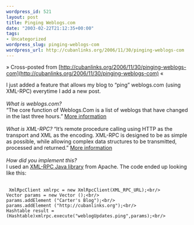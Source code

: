 ```yaml
--- 
wordpress_id: 521
layout: post
title: Pinging Weblogs.com
date: "2003-02-22T21:12:35+00:00"
tags: 
- Uncategorized
wordpress_slug: pinging-weblogs-com
wordpress_url: http://cubanlinks.org/2006/11/30/pinging-weblogs-com
---
```

&raquo; Cross-posted from [http://cubanlinks.org/2006/11/30/pinging-weblogs-com](http://cubanlinks.org/2006/11/30/pinging-weblogs-com) &laquo;

<p>I just added a feature that allows my blog to &#8220;ping&#8221; weblogs.com (using <span class="caps">XML</span>-RPC) everytime I add a new post.
<br/><br/>
<i>What is weblogs.com?</i><br/>
&#8220;The core function of Weblogs.Com is a list of weblogs that have changed in the last three hours.&#8221; <a href="http://newhome.weblogs.com/faq#whatIsWeblogscom">More information</a>
<br/><br/>
<i>What is <span class="caps">XML</span>-RPC?</i>
&#8220;It&#8217;s remote procedure calling using <span class="caps">HTTP</span> as the transport and <span class="caps">XML</span> as the encoding. <span class="caps">XML</span>-RPC is designed to be as simple as possible, while allowing complex data structures to be transmitted, processed and returned.&#8221; <a href="http://www.xmlrpc.com/#whatIsXmlrpc">More information</a>
<br/><br/>
<i>How did you implement this?</i><br/>
I used an <a href="http://ws.apache.org/xmlrpc/"><span class="caps">XML</span>-RPC Java library</a> from Apache.  The code ended up looking like this:<br/><br/>
<code>
 XmlRpcClient xmlrpc = new XmlRpcClient(XML_RPC_URL);&lt;br/&gt;
Vector params = new Vector ();&lt;br/&gt;
params.addElement ("Carter's Blog");&lt;br/&gt;
params.addElement ("http://cubanlinks.org");&lt;br/&gt;
Hashtable result = (Hashtable)xmlrpc.execute("weblogUpdates.ping",params);&lt;br/&gt;
</code></p>
